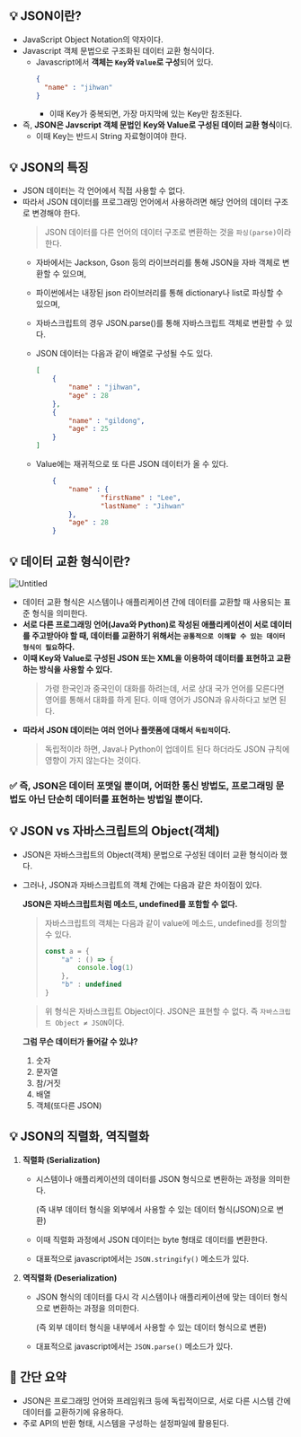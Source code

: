 ## 💡 JSON이란?
- JavaScript Object Notation의 약자이다.
- Javascript 객체 문법으로 구조화된 데이터 교환 형식이다.
  - Javascript에서 **객체는 `Key`와 `Value`로 구성**되어 있다.
      ```json
      {
        "name" : "jihwan"
      }
      ```
    - 이때 Key가 중복되면, 가장 마지막에 있는 Key만 참조된다.
- 즉, **JSON은 Javscript 객체 문법인 Key와 Value로 구성된 데이터 교환 형식**이다.
    - 이때 Key는 반드시 String 자료형이여야 한다.

## 💡 JSON의 특징
- JSON 데이터는 각 언어에서 직접 사용할 수 없다.
- 따라서 JSON 데이터를 프로그래밍 언어에서 사용하려면 해당 언어의 데이터 구조로 변경해야 한다.
  > JSON 데이터를 다른 언어의 데이터 구조로 변환하는 것을 `파싱(parse)`이라 한다.
    - 자바에서는 Jackson, Gson 등의 라이브러리를 통해 JSON을 자바 객체로 변환할 수 있으며,
    - 파이썬에서는 내장된 json 라이브러리를 통해 dictionary나 list로 파싱할 수 있으며,
    - 자바스크립트의 경우 JSON.parse()를 통해 자바스크립트 객체로 변환할 수 있다.
  - JSON 데이터는 다음과 같이 배열로 구성될 수도 있다.
      ```json
      [
          {
              "name" : "jihwan",
              "age" : 28
          },
          {
              "name" : "gildong",
              "age" : 25
          }
      ]
      ```

  - Value에는 재귀적으로 또 다른 JSON 데이터가 올 수 있다.
      ```json
          {
              "name" : {
                      "firstName" : "Lee",
                      "lastName" : "Jihwan"
              },
              "age" : 28
          }
      ```


## 💡 데이터 교환 형식이란?

![Untitled](https://github.com/roovies/TIL/assets/119032680/94548fb0-4a15-4177-b7c8-e190aa216a5c)
- 데이터 교환 형식은 시스템이나 애플리케이션 간에 데이터를 교환할 때 사용되는 표준 형식을 의미한다.
- **서로 다른 프로그래밍 언어(Java와 Python)로 작성된 애플리케이션이 서로 데이터를 주고받아야 할 때, 데이터를 교환하기 위해서는 `공통적으로 이해할 수 있는 데이터 형식이 필요`하다.**
- **이때 Key와 Value로 구성된 JSON 또는 XML을 이용하여 데이터를 표현하고 교환하는 방식을 사용할 수 있다.**
  > 가령 한국인과 중국인이 대화를 하려는데, 서로 상대 국가 언어를 모른다면 영어를 통해서 대화를 하게 된다. 이때 영어가 JSON과 유사하다고 보면 된다.
- **따라서 JSON 데이터는 여러 언어나 플랫폼에 대해서 `독립적`이다.**
  > 독립적이라 하면, Java나 Python이 업데이트 된다 하더라도 JSON 규칙에 영향이 가지 않는다는 것이다.



### ✅ 즉, JSON은 데이터 포맷일 뿐이며, 어떠한 통신 방법도, 프로그래밍 문법도 아닌 단순히 데이터를 표현하는 방법일 뿐이다.

## 💡 JSON vs 자바스크립트의 Object(객체)
- JSON은 자바스크립트의 Object(객체) 문법으로 구성된 데이터 교환 형식이라 했다.
- 그러나, JSON과 자바스크립트의 객체 간에는 다음과 같은 차이점이 있다.

  **JSON은 자바스크립트처럼 메소드, undefined를 포함할 수 없다.**
  > 자바스크립트의 객체는 다음과 같이 value에 메소드, undefined를 정의할 수 있다.
  >
  >
  > ```jsx
  > const a = {
  >     "a" : () => {
  >         console.log(1)
  >     },
  >     "b" : undefined
  > }
    > ```
  >

  > 위 형식은 자바스크립트 Object이다. JSON은 표현할 수 없다.
  > 즉 `자바스크립트 Object ≠ JSON`이다.

  **그럼 무슨 데이터가 들어갈 수 있냐?**
    1. 숫자
    2. 문자열
    3. 참/거짓
    4. 배열
    5. 객체(또다른 JSON)


## 💡 JSON의 직렬화, 역직렬화
1. **직렬화 (Serialization)**
    - 시스템이나 애플리케이션의 데이터를 JSON 형식으로 변환하는 과정을 의미한다.

      (즉 내부 데이터 형식을 외부에서 사용할 수 있는 데이터 형식(JSON)으로 변환)

    - 이때 직렬화 과정에서 JSON 데이터는 byte 형태로 데이터를 변환한다.
    - 대표적으로 javascript에서는 `JSON.stringify()` 메소드가 있다.

1. **역직렬화 (Deserialization)**
    - JSON 형식의 데이터를 다시 각 시스템이나 애플리케이션에 맞는 데이터 형식으로 변환하는 과정을 의미한다.

      (즉 외부 데이터 형식을 내부에서 사용할 수 있는 데이터 형식으로 변환)

    - 대표적으로 javascript에서는 `JSON.parse()` 메소드가 있다.

## 📌 간단 요약
- JSON은 프로그래밍 언어와 프레임워크 등에 독립적이므로, 서로 다른 시스템 간에 데이터를 교환하기에 유용하다.
- 주로 API의 반환 형태, 시스템을 구성하는 설정파일에 활용된다.